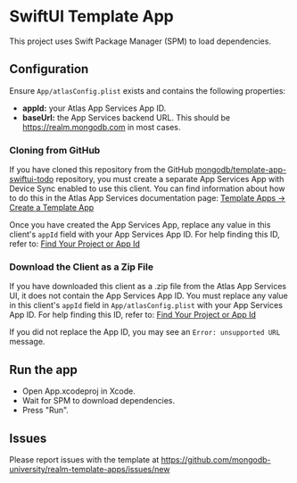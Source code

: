 # SwiftUI Template App

This project uses Swift Package Manager (SPM) to load dependencies.

## Configuration

Ensure `App/atlasConfig.plist` exists and contains the following properties:

- **appId:** your Atlas App Services App ID.
- **baseUrl:** the App Services backend URL. This should be https://realm.mongodb.com in most cases.

### Cloning from GitHub

If you have cloned this repository from the GitHub
[mongodb/template-app-swiftui-todo](https://github.com/mongodb/template-app-swiftui-todo.git)
repository, you must create a separate App Services App with Device Sync
enabled to use this client. You can find information about how to do this
in the Atlas App Services documentation page:
[Template Apps -> Create a Template App](https://www.mongodb.com/docs/atlas/app-services/reference/template-apps/)

Once you have created the App Services App, replace any value in this client's
`appId` field with your App Services App ID. For help finding this ID, refer
to: [Find Your Project or App Id](https://www.mongodb.com/docs/atlas/app-services/reference/find-your-project-or-app-id/)

### Download the Client as a Zip File

If you have downloaded this client as a .zip file from the Atlas App Services
UI, it does not contain the App Services App ID. You must replace any value
in this client's `appId` field in `App/atlasConfig.plist` with your App Services
App ID. For help finding this ID, refer to:
[Find Your Project or App Id](https://www.mongodb.com/docs/atlas/app-services/reference/find-your-project-or-app-id/)

If you did not replace the App ID, you may see an `Error: unsupported URL` message.

## Run the app

- Open App.xcodeproj in Xcode.
- Wait for SPM to download dependencies.
- Press "Run".

## Issues

Please report issues with the template at https://github.com/mongodb-university/realm-template-apps/issues/new
